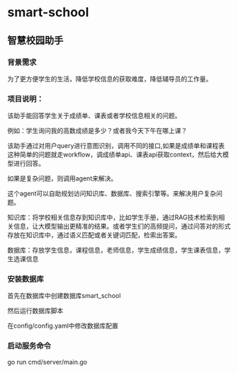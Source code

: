 # smart-school
## 智慧校园助手
 
### 背景需求
为了更方便学生的生活，降低学校信息的获取难度，降低辅导员的工作量。


### 项目说明：
该助手能回答学生关于成绩单、课表或者学校信息相关的问题。

例如：学生询问我的高数成绩是多少？或者我今天下午在哪上课？
 
该助手通过对用户query进行意图识别，调用不同的接口,如果是成绩单和课程表这种简单的问题就走workflow，调成绩单api、课表api获取context，然后给大模型进行回答。

如果是复杂问题，则调用agent来解决。

这个agent可以自助规划访问知识库、数据库、搜索引擎等。来解决用户复杂问题。

知识库：将学校相关信息存到知识库中，比如学生手册，通过RAG技术检索到相关信息，让大模型输出更精准的结果。或者学生们的高频提问，通过问答对的形式存放在知识库中，通过语义匹配或者关键词匹配，检索出答案。

数据库：存放学生信息，课程信息，老师信息，学生成绩信息，学生课表信息，学生选课信息

### 安装数据库
首先在数据库中创建数据库smart_school

然后运行数据库脚本

在config/config.yaml中修改数据库配置
### 启动服务命令
go run cmd/server/main.go